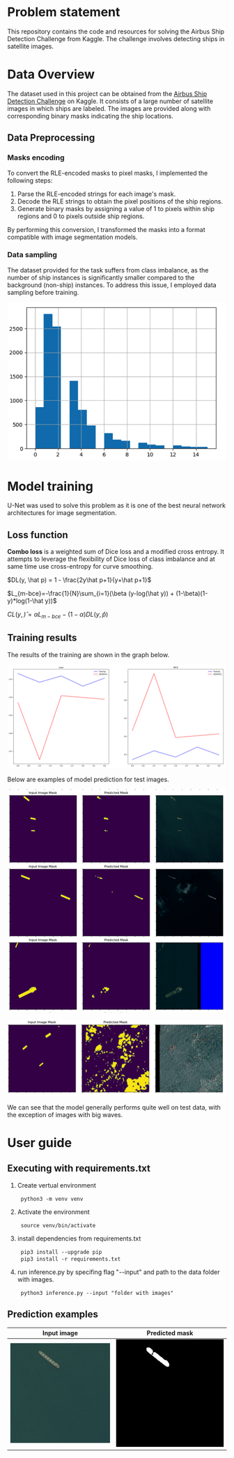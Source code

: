 # Problem statement
This repository contains the code and resources for solving the Airbus Ship Detection Challenge from Kaggle. The challenge involves detecting ships in satellite images.

# Data Overview
The dataset used in this project can be obtained from the [Airbus Ship Detection Challenge](https://www.kaggle.com/competitions/airbus-ship-detection/data) on Kaggle. It consists of a large number of satellite images in which ships are labeled. The images are provided along with corresponding binary masks indicating the ship locations.

## Data Preprocessing

### Masks encoding

To convert the RLE-encoded masks to pixel masks, I implemented the following steps:

1. Parse the RLE-encoded strings for each image's mask.
2. Decode the RLE strings to obtain the pixel positions of the ship regions.
3. Generate binary masks by assigning a value of 1 to pixels within ship regions and 0 to pixels outside ship regions.
   
By performing this conversion, I transformed the masks into a format compatible with image segmentation models.

### Data sampling

The dataset provided for the task suffers from class imbalance, as the number of ship instances is significantly smaller compared to the background (non-ship) instances. To address this issue, I employed data sampling before training.

![stats1](/assets/sampled_datatset.png)

# Model training

U-Net was used to solve this problem as it is one of the best neural network architectures for image segmentation.

## Loss function 

__Combo loss__ is a weighted sum of Dice loss and a modified cross entropy. It attempts to leverage the flexibility of Dice loss of class imbalance and at same time
use cross-entropy for curve smoothing.

$DL(y, \hat p) = 1 - \frac{2y\hat p+1}{y+\hat p+1}$

$L_{m-bce}=-\frac{1}{N}\sum_{i=1}(\beta (y-log(\hat y)) + (1-\beta)(1-y)*log(1-\hat y))$

$CL(y, \hat) = \alpha L_{m-bce} - (1-\alpha)DL(y, \hat p)$

## Training results

The results of the training are shown in the graph below.

![stats1](/assets/stats.png)

Below are examples of model prediction for test images.

![stats1](/assets/r1.png)

![stats1](/assets/r2.png)

We can see that the model generally performs quite well on test data, with the exception of images with big waves.


# User guide

## Executing with requirements.txt

1. Create vertual environment

        python3 -m venv venv

2. Activate the environment

        source venv/bin/activate    

3. install dependencies from requirements.txt

        pip3 install --upgrade pip
        pip3 install -r requirements.txt

4. run inference.py by specifing flag "--input" and path to the data folder with images.

        python3 inference.py --input "folder with images"


## Prediction examples


Input image             |  Predicted mask
:-------------------------:|:-------------------------:
![](/assets/img1.jpg)  |  ![](/assets/img1_prediction.png)



